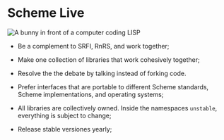 # Scheme Live

![A bunny in front of a computer coding LISP](list-bunny.png)

- Be a complement to SRFI, RnRS, and work together;

- Make one collection of libraries that work cohesively together;

- Resolve the the debate by talking instead of forking code.

- Prefer interfaces that are portable to different Scheme standards,
  Scheme implementations, and operating systems;

- All libraries are collectively owned. Inside the namespaces
  `unstable`, everything is subject to change;

- Release stable versiones yearly;
